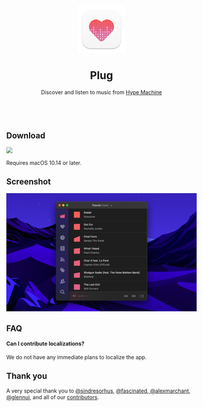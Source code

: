 <p align="center">
	<img src="Plug/Images.xcassets/AppIcon.appiconset/256.png" height="128">
	<h1 align="center">Plug</h1>
	<p align="center">Discover and listen to music from <a href="https://hypem.com">Hype Machine</a><p>
	<br>
	<br>
	<br>
</p>

## Download

[![](https://tools.applemediaservices.com/api/badges/download-on-the-mac-app-store/black/en-us?size=250x83&releaseDate=1615852800)](https://apps.apple.com/app/id1514182074)

Requires macOS 10.14 or later.

## Screenshot

![](Media/screenshot.jpg)

## FAQ

#### Can I contribute localizations?

We do not have any immediate plans to localize the app.

## Thank you

A very special thank you to [@sindresorhus](https://github.com/sindresorhus), [@fascinated](https://github.com/fascinated),[ @alexmarchant](https://github.com/alexmarchant), [@glennui](https://github.com/glennui), and all of our [contributors](https://github.com/wulkano/plug/contributors).
